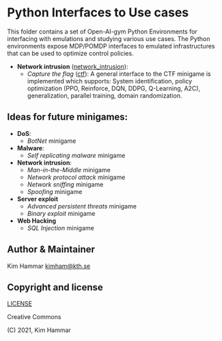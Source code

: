 # Python Interfaces to Use cases  

This folder contains a set of Open-AI-gym Python Environments for interfacing with 
emulations and studying various use cases.
The Python environments expose MDP/POMDP interfaces to emulated infrastructures 
that can be used to optimize control policies. 

- **Network intrusion** ([network_intrusion](./network_intrusion)):
     - *Capture the flag* ([ctf](./network_intrusion/ctf)): A general interface to the CTF minigame is implemented which supports: System identification, policy optimization (PPO, Reinforce, DQN, DDPG, Q-Learning, A2C), generalization, parallel training, domain randomization.
     
## Ideas for future minigames: 

- **DoS**: 
     - *BotNet* minigame
- **Malware**: 
     - *Self replicating malware* minigame
- **Network intrusion**:
     - *Man-in-the-Middle* minigame
     - *Network protocol attack* minigame
     - *Network sniffing* minigame
     - *Spoofing* minigame                    
- **Server exploit**
     - *Advanced persistent threats* minigame
     - *Binary exploit* minigame          
- **Web Hacking**     
     - *SQL Injection* minigame     
     
 
## Author & Maintainer

Kim Hammar <kimham@kth.se>

## Copyright and license

[LICENSE](../../LICENSE.md)

Creative Commons

(C) 2021, Kim Hammar
